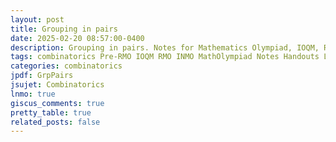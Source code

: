 ```yaml
---
layout: post
title: Grouping in pairs
date: 2025-02-20 08:57:00-0400
description: Grouping in pairs. Notes for Mathematics Olympiad, IOQM, RMO, INMO. Problem set, Solutions, Questions, Answers, Hints, Walkthroughs, Discussions.
tags: combinatorics Pre-RMO IOQM RMO INMO MathOlympiad Notes Handouts LectureNotes
categories: combinatorics
jpdf: GrpPairs
jsujet: Combinatorics
lnmo: true
giscus_comments: true
pretty_table: true
related_posts: false
---
```

